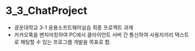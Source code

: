 # 3_3_ChatProject
* 광운대학교 3-1 응용소프트웨어실습 최종 프로젝트 과제
* 카카오톡을 밴치마킹하여 PC에서 클라이언트 서버 간 통신하여 사용자끼리 텍스트로 채팅할 수 있는 프로그램 개발을 목표로 함.
